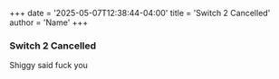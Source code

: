 +++
date = '2025-05-07T12:38:44-04:00'
title = 'Switch 2 Cancelled'
author = 'Name'
+++

### Switch 2 Cancelled

Shiggy said fuck you
